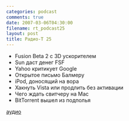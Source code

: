 ```yaml
---
categories: podcast
comments: true
date: 2007-03-06T04:30:00
filename: rt_podcast25
layout: post
title: Радио-T 25
---
```


- Fusion Beta 2 c 3D ускорителем
- Sun даст денег FSF
- Yahoo критикует Google
- Открытое письмо Балмеру
- iPod, доносящий на вора
- Хакнуть Vista или продлить без активации
- Чего ждать свитчеру на Mac
- BitTorrent вышел из подполья

[аудио](http://cdn.radio-t.com/rt_podcast25.mp3)
<audio src="http://cdn.radio-t.com/rt_podcast25.mp3" preload="none"></audio>

